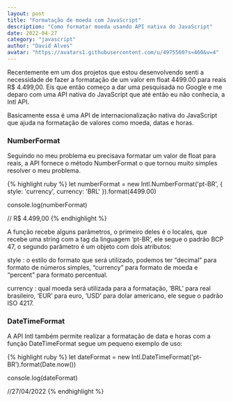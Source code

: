 ```yaml
---
layout: post
title: "Formatação de moeda com JavaScript"
description: "Como formatar moeda usando API nativa do JavaScript"
date: 2022-04-27
category: "javascript"
author: "David Alves"
avatar: "https://avatars1.githubusercontent.com/u/4975560?s=460&v=4"
---
```


<p>Recentemente em um dos projetos que estou desenvolvendo senti a necessidade de fazer a formatação de um valor em float 4499.00 para reais R$ 4.499,00. Eis que então começo a dar uma pesquisada no Google e me deparo com uma API nativa do JavaScript que até então eu não conhecia, a Intl API.</p>

<p>Basicamente essa é uma API de internacionalização nativa do JavaScript que ajuda na formatação de valores como moeda, datas e horas.</p>

### NumberFormat 

<p>Seguindo no meu problema eu precisava formatar um valor de float para reais, a API fornece o método NumberFormat o que tornou muito simples resolver o meu problema.</p>

{% highlight ruby %}
let numberFormat = new Intl.NumberFormat('pt-BR', {
	style: 'currency',
	currency: 'BRL'
}).format(4499.00)

console.log(numberFormat)

// R$ 4.499,00
{% endhighlight %}

<p>A função recebe alguns parâmetros, o primeiro deles é o locales, que recebe uma string com a tag da linguagem ‘pt-BR’, ele segue o padrão BCP 47, o segundo parâmetro é um objeto com dois atributos:</p>

<p>style : o estilo do formato que será utilizado, podemos ter “decimal” para formato de números simples, “currency” para formato de moeda e “percent” para formato percentual.</p>
<p>currency : qual moeda será utilizada para a formatação, ‘BRL’ para real brasileiro, ‘EUR’ para euro, ‘USD’ para dolar americano, ele segue o padrão ISO 4217.</p>

### DateTimeFormat 

<p>A API Intl também permite realizar a formatação de data e horas com a função DateTimeFormat segue um pequeno exemplo de uso:</p>

{% highlight ruby %}
let dateFormat = new Intl.DateTimeFormat('pt-BR').format(Date.now())

console.log(dateFormat)

//27/04/2022
{% endhighlight %}
